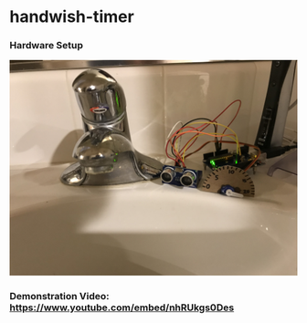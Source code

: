 # handwish-timer

### Hardware Setup
![Image](img/IMG_0097.jpeg)

### Demonstration Video: https://www.youtube.com/embed/nhRUkgs0Des
